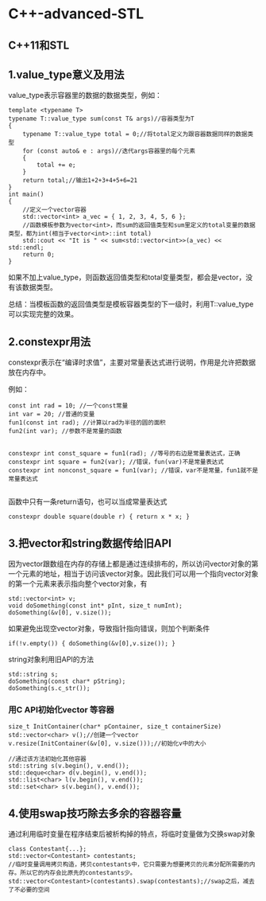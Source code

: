 # C++-advanced-STL
## C++11和STL
## **1.value_type意义及用法**
value_type表示容器里的数据的数据类型，例如：
```
template <typename T>
typename T::value_type sum(const T& args)//容器类型为T
{
	typename T::value_type total = 0;//将total定义为跟容器数据同样的数据类型
	for (const auto& e : args)//迭代args容器里的每个元素
	{
		total += e;
	}
	return total;//输出1+2+3+4+5+6=21
}
int main()
{ 
    //定义一个vector容器
	std::vector<int> a_vec = { 1, 2, 3, 4, 5, 6 };
    //函数模板参数为vector<int>，而sum的返回值类型和sum里定义的total变量的数据类型，都为int(相当于vector<int>::int total)
	std::cout << "It is " << sum<std::vector<int>>(a_vec) << std::endl;
	return 0;
}
```

如果不加上value_type，则函数返回值类型和total变量类型，都会是vector<int>，没有该数据类型。
    
总结：当模板函数的返回值类型是模板容器类型的下一级时，利用T::value_type可以实现完整的效果。

## **2.constexpr用法**

constexpr表示在“编译时求值”，主要对常量表达式进行说明，作用是允许把数据放在内存中。

例如：
```
const int rad = 10; //一个const常量
int var = 20; //普通的变量
fun1(const int rad); //计算以rad为半径的圆的面积
fun2(int var); //参数不是常量的函数
    
    
constexpr int const_square = fun1(rad); //等号的右边是常量表达式，正确
constexpr int square = fun2(var); //错误，fun(var)不是常量表达式
constexpr int nonconst_square = fun1(var); //错误，var不是常量，fun1就不是常量表达式
    
```
    
函数中只有一条return语句，也可以当成常量表达式

` constexpr double square(double r) { return x * x; } `
    
## **3.把vector和string数据传给旧API**

因为vector跟数组在内存的存储上都是通过连续排布的，所以访问vector对象的第一个元素的地址，相当于访问该vector对象。因此我们可以用一个指向vector对象的第一个元素来表示指向整个vector对象，有

```
std::vector<int> v;
void doSomething(const int* pInt, size_t numInt);
doSomething(&v[0], v.size());
```

如果避免出现空vector对象，导致指针指向错误，则加个判断条件

```if(!v.empty()) { doSomething(&v[0],v.size()); }```

string对象利用旧API的方法
```
std::string s;
doSomething(const char* pString);
doSomething(s.c_str());
```

### **用C API初始化vector 等容器**
```
size_t InitContainer(char* pContainer, size_t containerSize)
std::vector<char> v();//创建一个vector
v.resize(InitContainer(&v[0], v.size()));//初始化v中的大小

//通过该方法初始化其他容器
std::string s(v.begin(), v.end());
std::deque<char> d(v.begin(), v.end());
std::list<char> l(v.begin(), v.end());
std::set<char> s(v.begin(), v.end());
```

## **4.使用swap技巧除去多余的容器容量**
通过利用临时变量在程序结束后被析构掉的特点，将临时变量做为交换swap对象

```
class Contestant{...};
std::vector<Contestant> contestants;
//临时变量调用拷贝构造，拷贝contestants中，它只需要为想要拷贝的元素分配所需要的内存。所以它的内存会比原先的contestants少。
std::vector<Contestant>(contestants).swap(contestants);//swap之后，减去了不必要的空间
```
